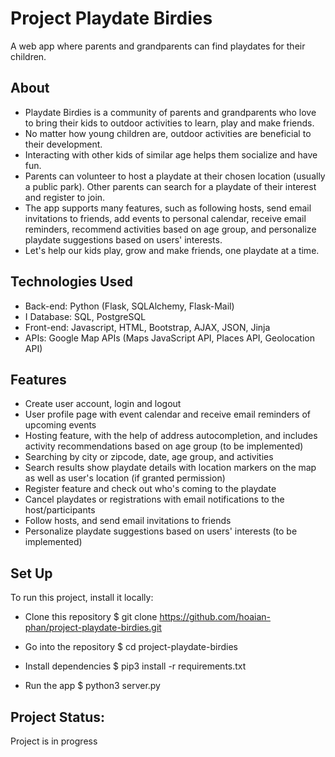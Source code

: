 # Project Playdate Birdies

A web app where parents and grandparents can find playdates for their children.

## About

- Playdate Birdies is a community of parents and grandparents who love to bring their kids to outdoor activities to learn, play and make friends.
- No matter how young children are, outdoor activities are beneficial to their development.
- Interacting with other kids of similar age helps them socialize and have fun.
- Parents can volunteer to host a playdate at their chosen location (usually a public park). Other parents can search for a playdate of their interest and register to join.
- The app supports many features, such as following hosts, send email invitations to friends, add events to personal calendar, receive email reminders, recommend activities based on age group, and personalize playdate suggestions based on users' interests.
- Let's help our kids play, grow and make friends, one playdate at a time.

## Technologies Used

- Back-end: Python (Flask, SQLAlchemy, Flask-Mail)
- I Database: SQL, PostgreSQL
- Front-end: Javascript, HTML, Bootstrap, AJAX, JSON, Jinja
- APIs: Google Map APIs (Maps JavaScript API, Places API, Geolocation API)

## Features

- Create user account, login and logout
- User profile page with event calendar and receive email reminders of upcoming events
- Hosting feature, with the help of address autocompletion, and includes activity recommendations based on age group (to be implemented)
- Searching by city or zipcode, date, age group, and activities
- Search results show playdate details with location markers on the map as well as user's location (if granted permission)
- Register feature and check out who's coming to the playdate
- Cancel playdates or registrations with email notifications to the host/participants
- Follow hosts, and send email invitations to friends
- Personalize playdate suggestions based on users' interests (to be implemented)


## Set Up

To run this project, install it locally:

- Clone this repository
$ git clone https://github.com/hoaian-phan/project-playdate-birdies.git

- Go into the repository
$ cd project-playdate-birdies

- Install dependencies
$ pip3 install -r requirements.txt

- Run the app
$ python3 server.py


## Project Status: 
Project is in progress
